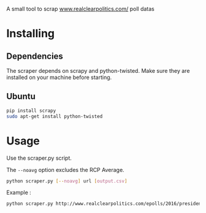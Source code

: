 A small tool to scrap www.realclearpolitics.com/ poll datas

Installing
==========

Dependencies
-------------------
The scraper depends on scrapy and python-twisted. Make sure they are installed on your machine before starting.

## Ubuntu

```sh
pip install scrapy
sudo apt-get install python-twisted
```


Usage
==========

Use the scraper.py script.

The `--noavg` option excludes the RCP Average.

```sh
python scraper.py [--noavg] url [output.csv]
```

Example :

```sh
python scraper.py http://www.realclearpolitics.com/epolls/2016/president/us/2016_democratic_presidential_nomination-3824.html national.csv
```

